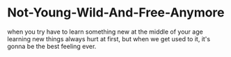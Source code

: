 # Not-Young-Wild-And-Free-Anymore
when you try have to learn something new at the middle of your age
learning new things always hurt at first, but when we get used to it, it's gonna be the best feeling ever.
